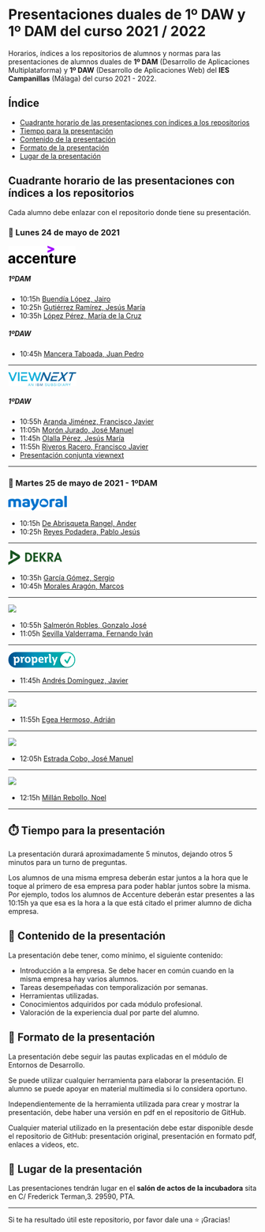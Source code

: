 # Presentaciones duales de 1º DAW y 1º DAM del curso 2021 / 2022

Horarios, índices a los repositorios de alumnos y normas para las presentaciones de alumnos duales de **1º DAM** (Desarrollo de Aplicaciones Multiplataforma) y **1º DAW** (Desarrollo de Aplicaciones Web) del **IES Campanillas** (Málaga) del curso 2021 - 2022.

## Índice

* [Cuadrante horario de las presentaciones con índices a los repositorios](#cuadrante-horario-de-las-presentaciones-con-índices-a-los-repositorios)
* [Tiempo para la presentación](#tiempo-para-la-presentación)
* [Contenido de la presentación](#contenido-de-la-presentación)
* [Formato de la presentación](#formato-de-la-presentación)
* [Lugar de la presentación](#lugar-de-la-presentación)

## Cuadrante horario de las presentaciones con índices a los repositorios

Cada alumno debe enlazar con el repositorio donde tiene su presentación.

### :calendar: Lunes 24 de mayo de 2021

<img height="36px" src="accenture.svg">

##### 1ºDAM

* 10:15h [Buendía López, Jairo](https://github.com/jairobuendia/PresentacionDUAL-Accenture)
* 10:25h [Gutiérrez Ramírez, Jesús María](https://github.com/Jesus-GR/ExposicionDual)
* 10:35h [López Pérez, María de la Cruz](https://github.com/mcruzlp/Presentaci_n_FPDual_Accenture.git)
##### 1ºDAW
* 10:45h [Mancera Taboada, Juan Pedro](https://github.com/juan2pedro/Presentacion-Dual-1)

<hr>

<img height="28px" src="viewnext.png">

##### 1ºDAW
* 10:55h [Aranda Jiménez, Francisco Javier](https://github.com/PacoAranda/Presentacion-dual)
* 11:05h [Morón Jurado, José Manuel](https://github.com/JMMJ0/Presentaci-nn-DUAL)
* 11:45h [Olalla Pérez, Jesús María](https://github.com/Jeolpe/PRESENTACION-DUAL.git)
* 11:55h [Riveros Racero, Francisco Javier](https://github.com/FJ-Riveros/Presentacion-Dual/blob/main/README.md)
* [Presentación conjunta viewnext](https://view.genial.ly/60aa740a62e5860d87aec890/presentation-presentacion-tecnologia-digital)

<hr>

### :calendar: Martes 25 de mayo de 2021 - 1ºDAM

<img height="30px" src="mayoral.svg">

* 10:15h [De Abrisqueta Rangel, Ander](https://view.genial.ly/60a14430ac2e320d1b96d913/presentation-dual-mayoral)
* 10:25h [Reyes Podadera, Pablo Jesús](https://view.genial.ly/60a14430ac2e320d1b96d913/presentation-dual-mayoral)

<hr>

<img height="30px" src="dekra.svg">

* 10:35h [García Gómez, Sergio](https://github.com/SergioGarciaGomez/Presentacion_Dekra)
* 10:45h [Morales Aragón, Marcos](https://github.com/MarcosMoralesAragon/Presentacion_Dekra)

<hr>

<img height="32px" src="rocketfy.svg">

* 10:55h [Salmerón Robles, Gonzalo José](https://github.com/FESEVA/presentacion_rocketfy/blob/main/README.md)
* 11:05h [Sevilla Valderrama, Fernando Iván](https://github.com/FESEVA/presentacion_rocketfy/blob/main/README.md)

<hr>

<img height="32px" src="properly.png">

* 11:45h [Andrés Domínguez, Javier](https://view.genial.ly/60c5db1885640d0dfac35fca/presentation-presentacion-asignatura)

<hr>

<img height="50px" src="topdigital.png">

* 11:55h [Egea Hermoso, Adrián](https://github.com/AdrianEgeaHermoso/Presentacion_TopDigital.git)

<hr>

<img height="30px" src="vicox.png">

* 12:05h [Estrada Cobo, José Manuel](https://github.com/JoseEstradaC/PresentacionDUAL-Vicox)

<hr>

<img height="42px" src="securekids.jpg">

* 12:15h [Millán Rebollo, Noel](https://github.com/NoelMillan/Presentacion-FPDUAL-SecureKids.git)

<hr>

## :stopwatch: Tiempo para la presentación

La presentación durará aproximadamente 5 minutos, dejando otros 5 minutos para un turno de preguntas.

Los alumnos de una misma empresa deberán estar juntos a la hora que le toque al primero de esa empresa para poder hablar juntos sobre la misma. Por ejemplo, todos los alumnos de Accenture deberán estar presentes a las 10:15h ya que esa es la hora a la que está citado el primer alumno de dicha empresa.

## :open_file_folder: Contenido de la presentación

La presentación debe tener, como mínimo, el siguiente contenido:

* Introducción a la empresa. Se debe hacer en común cuando en la misma empresa hay varios alumnos.
* Tareas desempeñadas con temporalización por semanas.
* Herramientas utilizadas.
* Conocimientos adquiridos por cada módulo profesional.
* Valoración de la experiencia dual por parte del alumno.

## :bookmark_tabs: Formato de la presentación
La presentación debe seguir las pautas explicadas en el módulo de Entornos de Desarrollo.

Se puede utilizar cualquier herramienta para elaborar la presentación. El alumno se puede apoyar en material multimedia si lo considera oportuno.

Independientemente de la herramienta utilizada para crear y mostrar la presentación, debe haber una versión en pdf en el repositorio de GitHub.

Cualquier material utilizado en la presentación debe estar disponible desde el repositorio de GitHub: presentación original, presentación en formato pdf, enlaces a videos, etc.

## :school: Lugar de la presentación

Las presentaciones tendrán lugar en el **salón de actos de la incubadora** sita en C/ Frederick Terman,3. 29590, PTA.

<hr>

Si te ha resultado útil este repositorio, por favor dale una :star: ¡Gracias!


